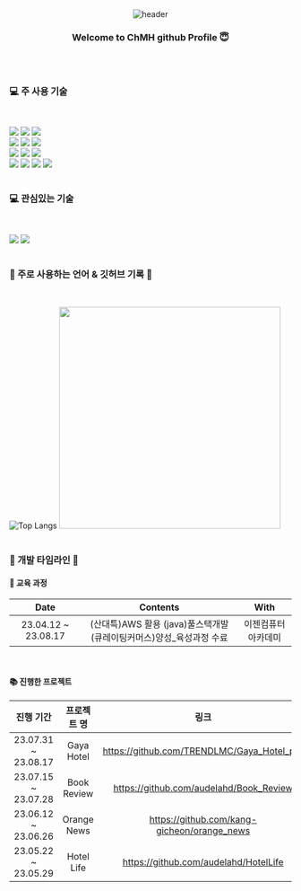 
<div align = center>
  
##

![header](https://capsule-render.vercel.app/api?type=waving&color=gradient&height=200&animation=fadeIn&section=footer&text=⚪️ChmhGitHub⚫️&fontAlign=50&fontColor=#ff0000)



### Welcome to ChMH github Profile 😇
</div>
<br>

# 
### :computer: 주 사용 기술
<br>



<img src="https://img.shields.io/badge/java-007396?style=for-the-badge&logo=java&logoColor=white"> <img src="https://img.shields.io/badge/JavaScript-F7DF1E?style=for-the-badge&logo=javascript&logoColor=white"> <img src="https://img.shields.io/badge/spring-6DB33F?style=for-the-badge&logo=spring&logoColor=white"> 
<br><img src="https://img.shields.io/badge/springboot-6DB33F?style=for-the-badge&logo=springboot&logoColor=white"> <img src="https://img.shields.io/badge/C-A8B9CC?style=for-the-badge&logo=c&logoColor=white"> <img src="https://img.shields.io/badge/python-3776AB?style=for-the-badge&logo=python&logoColor=white">
<br>
<img src="https://img.shields.io/badge/html5-E34F26?style=for-the-badge&logo=html5&logoColor=white"> <img src="https://img.shields.io/badge/css-1572B6?style=for-the-badge&logo=css3&logoColor=white"> <img src="https://img.shields.io/badge/React-61DAFB?style=for-the-badge&logo=react&logoColor=white"><br> 
<img src="https://img.shields.io/badge/oracle-F80000?style=for-the-badge&logo=oracle&logoColor=white">
<img src="https://img.shields.io/badge/MySQL-4479A1?style=for-the-badge&logo=mysql&logoColor=white">
<img src="https://img.shields.io/badge/MariaDB-003545?style=for-the-badge&logo=mariadb&logoColor=white">
<img src="https://img.shields.io/badge/CloudType-3693F3?style=for-the-badge&logoColor=white">
<br>

# 

### :computer: 관심있는 기술 
<br>

<img src="https://img.shields.io/badge/PHP-777BB4?style=for-the-badge&logo=php&logoColor=white"> <img src="https://img.shields.io/badge/androidstudio-3DDC84?style=for-the-badge&logo=androidstudio&logoColor=white"> 



#
### :star2: 주로 사용하는 언어 & 깃허브 기록 :star2:
<br>

![Top Langs](https://github-readme-stats.vercel.app/api/top-langs/?username=audelahd&layout=compact&theme=dark)
<img src = "https://github-readme-stats.vercel.app/api?username=audelahd&show_icons=true&theme=radical" width="395">

#
### :star2: 개발 타임라인 :star2:

#### 🔭 교육 과정

  
| Date | Contents | With |
|:---:|:---:|:---:|
| 23.04.12 ~ 23.08.17 | (산대특)AWS 활용 (java)풀스택개발(큐레이팅커머스)양성_육성과정 수료 | 이젠컴퓨터아카데미 |

<br>

#### 📚 진행한 프로젝트

| 진행 기간 | 프로젝트 명 | 링크 | 인원 |
|:---:|:---:|:---:|:---:|
| 23.07.31 ~ 23.08.17 | Gaya Hotel | https://github.com/TRENDLMC/Gaya_Hotel_pro | 팀 
| 23.07.15 ~ 23.07.28 | Book Review | https://github.com/audelahd/Book_Review  | 개인 
| 23.06.12 ~ 23.06.26 | Orange News | https://github.com/kang-gicheon/orange_news  | 팀
| 23.05.22 ~ 23.05.29 | Hotel Life| https://github.com/audelahd/HotelLife  | 팀 




